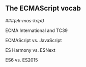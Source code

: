 ## The ECMAScript vocab
###<i>(ek-mas-kɾipt)</i>

ECMA International and TC39

 ECMAScript vs. JavaScript

 ES Harmony vs. ESNext

 ES6 vs. ES2015
